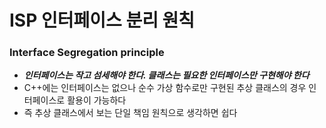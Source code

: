 # ISP 인터페이스 분리 원칙

### Interface Segregation principle
- ***인터페이스는 작고 섬세해야 한다. 클래스는 필요한 인터페이스만 구현해야 한다***
- C++에는 인터페이스는 없으나 순수 가상 함수로만 구현된 추상 클래스의 경우 인터페이스로 활용이 가능하다
- 즉 추상 클래스에서 보는 단일 책임 원칙으로 생각하면 쉽다
